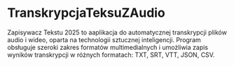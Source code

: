 # TranskrypcjaTeksuZAudio
Zapisywacz Tekstu 2025 to aaplikacja do automatycznej transkrypcji plików audio i wideo, oparta na technologii sztucznej inteligencji. Program obsługuje szeroki zakres formatów multimedialnych i umożliwia zapis wyników transkrypcji w różnych formatach: TXT, SRT, VTT, JSON, CSV. 
